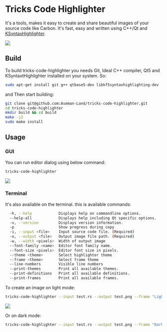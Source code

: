 # Tricks Code Highlighter

It's a tools, makes it easy to create and share beautiful images of your source code like Carbon.
It's fast, easy and written using C++/Qt and [KSyntaxHighlighter](https://github.com/KDE/syntax-highlighting).

![](https://aseman.io/projects/tch/tch-dark.png)

## Build

To build tricks-code-highlighter you needs Git, Ideal C++ compiler, Qt5 and KSyntaxtHighlighter installed on your system. So:

```bash
sudo apt-get install git g++ qtbase5-dev libkf5syntaxhighlighting-dev
```

and Then start building:

```bash
git clone git@github.com:Aseman-Land/tricks-code-highlighter.git
cd tricks-code-highlighter
mkdir build && cd build
make -j2
sudo make install
```

## Usage

### GUI

You can run editor dialog using below command:

```bash
tricks-code-highlighter
```

![](https://aseman.io/projects/tch/dialog.png)

### Terminal

It's also available on the terminal. this is available commands:

```bash
  -h, --help            Displays help on commandline options.
  --help-all            Displays help including Qt specific options.
  -v, --version         Displays version information.
  -p                    Show progress during copy
  -i, --input <file>    Input source code file. (Required)
  -o, --output <file>   Output image file path. (Required)
  -w, --width <pixels>  Width of output image
  --font-family <name>  Editor font family name.
  --font-size <pixels>  Editor font size in pixels.
  --theme <theme>       Select highlighter theme
  --frame <theme>       Select frame theme
  --line-numbers        Visible line numbers
  --print-themes        Print all available themes.
  --print-definitions   Print all available definitions.
  --print-frames        Print all available frames.
```

To create an image on light mode:

```bash
tricks-code-highlighter --input test.rs --output test.png --frame "Light" --theme "Breeze Light" --width 1600 --line-numbers
```

![](https://aseman.io/projects/tch/tch-light.png)

Or on dark mode:

```bash
tricks-code-highlighter --input test.rs --output test.png --frame "Dark" --theme "Breeze Dark" --width 1600 --line-numbers
```

